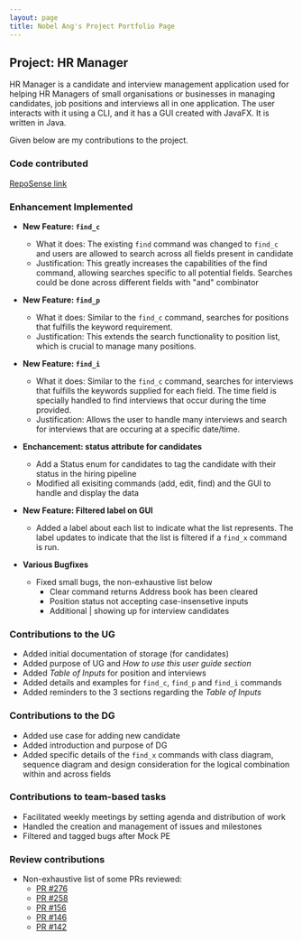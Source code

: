 ```yaml
---
layout: page
title: Nobel Ang's Project Portfolio Page
---
```


## Project: HR Manager

HR Manager is a candidate and interview management application used for helping HR Managers of small organisations
or businesses in managing candidates, job positions and interviews all in one application.
The user interacts with it using a CLI, and it has a GUI created with JavaFX. It is written in Java.

Given below are my contributions to the project.

### Code contributed

[RepoSense link](https://nus-cs2103-ay2122s1.github.io/tp-dashboard/?search=&sort=groupTitle&sortWithin=title&timeframe=commit&mergegroup=&groupSelect=groupByRepos&breakdown=true&checkedFileTypes=docs~functional-code~test-code~other&since=2021-09-17&tabOpen=true&tabType=authorship&tabAuthor=angnobel&tabRepo=AY2122S1-CS2103T-W13-1%2Ftp%5Bmaster%5D&authorshipIsMergeGroup=false&authorshipFileTypes=docs~functional-code~test-code~other&authorshipIsBinaryFileTypeChecked=false)

### Enhancement Implemented
* **New Feature: `find_c`**
    * What it does: The existing `find` command was changed to `find_c` and users are allowed to search across all fields present in candidate
    * Justification: This greatly increases the capabilities of the find command, allowing searches specific to all potential fields. Searches could be done across different fields with "and" combinator

* **New Feature: `find_p`**
    * What it does: Similar to the `find_c` command, searches for positions that fulfills the keyword requirement.
    * Justification: This extends the search functionality to position list, which is crucial to manage many positions.

* **New Feature: `find_i`**
    * What it does: Similar to the `find_c` command, searches for interviews that fulfills the keywords supplied for each field. The time field is specially handled to find interviews that occur during the time provided.
    * Justification: Allows the user to handle many interviews and search for interviews that are occuring at a specific date/time.

* **Enchancement: status attribute for candidates**
    * Add a Status enum for candidates to tag the candidate with their status in the hiring pipeline
    * Modified all exisiting commands (add, edit, find) and the GUI to handle and display the data

* **New Feature: Filtered label on GUI**
    * Added a label about each list to indicate what the list represents. The label updates to indicate that the list is filtered if a `find_x` command is run.

* **Various Bugfixes**
  * Fixed small bugs, the non-exhaustive list below 
      * Clear command returns Address book has been cleared
      * Position status not accepting case-insensetive inputs
      * Additional | showing up for interview candidates

### Contributions to the UG
* Added initial documentation of storage (for candidates)
* Added purpose of UG and *How to use this user guide section*
* Added *Table of Inputs* for position and interviews
* Added details and examples for `find_c`, `find_p` and `find_i` commands
* Added reminders to the 3 sections regarding the *Table of Inputs*

### Contributions to the DG
* Added use case for adding new candidate
* Added introduction and purpose of DG
* Added specific details of the `find_x` commands with class diagram, sequence diagram and design consideration for the logical combination within and across fields

### Contributions to team-based tasks
* Facilitated weekly meetings by setting agenda and distribution of work
* Handled the creation and management of issues and milestones
* Filtered and tagged bugs after Mock PE

### Review contributions
* Non-exhaustive list of some PRs reviewed:
    * [PR #276](https://github.com/AY2122S1-CS2103T-W13-1/tp/pull/276)
    * [PR #258](https://github.com/AY2122S1-CS2103T-W13-1/tp/pull/258)
    * [PR #156](https://github.com/AY2122S1-CS2103T-W13-1/tp/pull/156)
    * [PR #146](https://github.com/AY2122S1-CS2103T-W13-1/tp/pull/146)
    * [PR #142](https://github.com/AY2122S1-CS2103T-W13-1/tp/pull/142)
